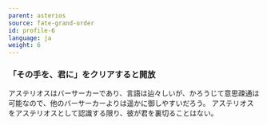 ```yaml
---
parent: asterios
source: fate-grand-order
id: profile-6
language: ja
weight: 6
---
```


### 「その手を、君に」をクリアすると開放

アステリオスはバーサーカーであり、言語は辿々しいが、かろうじて意思疎通は可能なので、他のバーサーカーよりは遥かに御しやすいだろう。
アステリオスをアステリオスとして認識する限り、彼が君を裏切ることはない。
